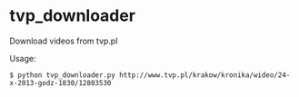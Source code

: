 tvp_downloader
==============

Download videos from tvp.pl

Usage:
```shell
$ python tvp_downloader.py http://www.tvp.pl/krakow/kronika/wideo/24-x-2013-godz-1830/12803530
```
